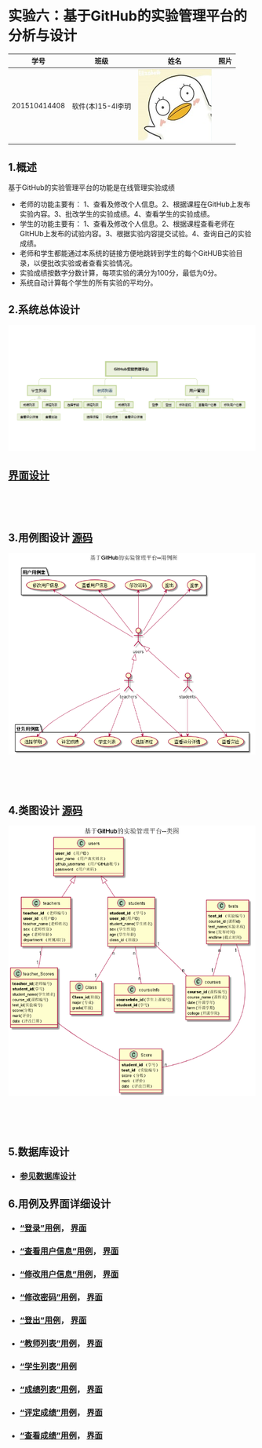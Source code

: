 # 实验六：基于GitHub的实验管理平台的分析与设计

|学号|班级|姓名|照片|
|:--:|:--: | :--:|:--:|
|201510414408|软件(本)15-4l李玥|![MYSELF](../myself.jpg)|

## 1.概述
基于GitHub的实验管理平台的功能是在线管理实验成绩
- 老师的功能主要有：
1、查看及修改个人信息。2、根据课程在GitHub上发布实验内容。3、批改学生的实验成绩。4、查看学生的实验成绩。
- 学生的功能主要有：
1、查看及修改个人信息。2、根据课程查看老师在GItHUb上发布的试验内容。3、根据实验内容提交试验。4、查询自己的实验成绩。
- 老师和学生都能通过本系统的链接方便地跳转到学生的每个GitHUB实验目录，以便批改实验或者查看实验情况。
- 实验成绩按数字分数计算，每项实验的满分为100分，最低为0分。
- 系统自动计算每个学生的所有实验的平均分。

## 2.系统总体设计
![系统总体结构设计](src/系统总体结构.png)
<br>

## [界面设计](界面设计.PNG)

<br><br><br>
## 3.用例图设计 [源码](src/UseCase.puml)
![用例图](src/UseCase.png)

<br><br><br>
## 4.类图设计 [源码](src/Class.puml)
![类图](src/Class.png)

<br><br><br>
## 5.数据库设计
- ### [参见数据库设计](数据库设计/sql.md)

## 6.用例及界面详细设计

- ### [“登录”用例](用例/登录.md)，   [界面](https://liyue0408.github.io/is_analysis/test6/ui/登录.html)
- ### [“查看用户信息”用例](用例/查看用户信息.md)，   [界面](https://liyue0408.github.io/is_analysis/test6/ui/查看用户信息.html)
- ### [“修改用户信息”用例](用例/修改用户信息.md)，   [界面](https://liyue0408.github.io/is_analysis/test6/ui/查看用户信息.html)
- ### [“修改密码”用例](用例/修改密码.md)，   [界面](https://liyue0408.github.io/is_analysis/test6/ui/查看用户信息.html)
- ### [“登出”用例](用例/登出.md)，   [界面](https://liyue0408.github.io/is_analysis/test6/ui/查看用户信息.html)
- ### [“教师列表”用例](用例/教师列表.md)，   [界面](https://liyue0408.github.io/is_analysis/test6/ui/老师列表.html)
- ### [“学生列表”用例](用例/学生列表.md)
- ### [“成绩列表”用例](用例/成绩列表.md)，   [界面](https://liyue0408.github.io/is_analysis/test6/ui/成绩列表.html)
- ### [“评定成绩”用例](用例/评定成绩.md)，   [界面](https://liyue0408.github.io/is_analysis/test6/ui/评定成绩.html)
- ### [“查看成绩”用例](用例/查看成绩.md)，   [界面](https://liyue0408.github.io/is_analysis/test6/ui/实验成绩详情.html)

